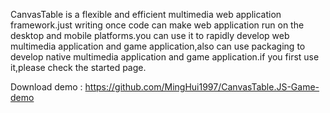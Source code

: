 CanvasTable is a flexible and efficient multimedia web application framework.just writing once code can make web application run on the desktop and mobile platforms.you can use it to rapidly develop web multimedia application and game application,also can use packaging to develop native multimedia application and game application.if you first use it,please check the started page.

Download demo : https://github.com/MingHui1997/CanvasTable.JS-Game-demo
